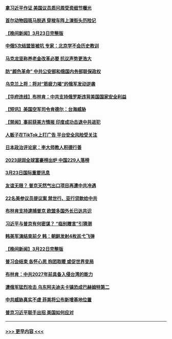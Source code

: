 #### [拿习近平作证 美国议员质问周受资细节曝光](../pages/prog202/a103675402.md?t=03241843) 
#### [首尔动物园斑马脱逃 穿梭车阵上演街头历险记](../pages/prog202/a103675368.md?t=03241843) 
#### [【晚间新闻】3月23日完整版](../pages/prog202/a103675266.md?t=03241843) 
#### [中俄5次结盟皆被坑 专家：北京学不会历史教训](../pages/prog202/a103674626.md?t=03241843) 
#### [马克龙坚称养老金改革必要 抗议声势更浩大](../pages/prog202/a103675147.md?t=03241843) 
#### [防“颜色革命” 中共公安部和俄国内务部联保政权](../pages/prog202/a103675057.md?t=03241843) 
#### [乌克兰上将：将对“筋疲力竭”的俄军发动逆袭](../pages/prog202/a103675050.md?t=03241843) 
#### [【华府连线】布林肯：中共支持俄罗斯违背美国国家安全利益](../pages/prog202/a103674965.md?t=03241843) 
#### [【短讯】美国空军司令肯德尔：台海威胁](../pages/prog202/a103674966.md?t=03241843) 
#### [【禁闻】事前获美方情报 印度成功击退中共进犯](../pages/prog202/a103674883.md?t=03241843) 
#### [人贩子在TikTok上打广告 平台安全风险受关注](../pages/prog202/a103674867.md?t=03241843) 
#### [日本政治评论家：李大师教人积德行善](../pages/prog202/a103674686.md?t=03241843) 
#### [2023胡润全球富豪榜出炉 中国229人落榜](../pages/prog202/a103674703.md?t=03241843) 
#### [3月23日国际重要讯息](../pages/prog202/a103674680.md?t=03241843) 
#### [友谊无限？ 普京天然气出口项目再遭中共冷遇](../pages/prog202/a103674687.md?t=03241843) 
#### [22名美参议员提议案 禁世行、亚行贷款给中共](../pages/prog202/a103674692.md?t=03241843) 
#### [布林肯支持逮捕普京 欧盟多国外长已达共识](../pages/prog202/a103674631.md?t=03241843) 
#### [习近平与普京有何密谋？ “临别赠言”引猜测](../pages/prog202/a103674584.md?t=03241843) 
#### [韩美军演结束前夕 韩：朝鲜发射4枚巡弋飞弹](../pages/prog202/a103674588.md?t=03241843) 
#### [【晚间新闻】3月22日完整版](../pages/prog202/a103674505.md?t=03241843) 
#### [普习会结束 各怀心思 抱团取暖 或促世界变局](../pages/prog202/a103674499.md?t=03241843) 
#### [布林肯：中共2027年前具备入侵台湾的能力](../pages/prog202/a103674469.md?t=03241843) 
#### [遭俄军猛烈攻击 乌东阿夫迪夫卡镇恐成巴赫姆特第二](../pages/prog202/a103674409.md?t=03241843) 
#### [中共威胁真实不虚 菲美将公布新增基地位置](../pages/prog202/a103674375.md?t=03241843) 
#### [普京习近平联手出招 美国如何应对](../pages/prog202/a103674379.md?t=03241843) 

----
#### [ >>> 更早内容 <<< ](../indexes/prog202-earlier.md)
